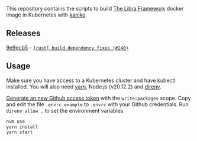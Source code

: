 This repository contains the scripts to build [The Libra Framework](https://github.com/0LNetworkCommunity/libra-framework)
docker image in Kubernetes with [kaniko](https://github.com/GoogleContainerTools/kaniko).

## Releases

[9e9ecb5](https://github.com/users/minaxolone/packages/container/libra/211951858?tag=9e9ecb52f38d524e33d298111aed81eb9cf07f7d) - [`[rust] build dependency fixes (#240)`](https://github.com/0LNetworkCommunity/libra-framework/commit/9e9ecb52f38d524e33d298111aed81eb9cf07f7d)

## Usage

Make sure you have access to a Kubernetes cluster and have kubectl installed.
You will also need [yarn](https://yarnpkg.com/), Node.js (v20.12.2) and [direnv](https://direnv.net/).

[Generate an new Github access token](https://github.com/settings/tokens/new) with the `write:packages` scope.
Copy and edit the file `.envrc.example` to `.envrc` with your Github credentials. Run `direnv allow .` to set the environment variables.

```sh
nvm use
yarn install
yarn start
```